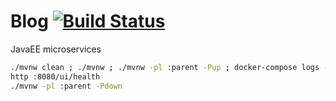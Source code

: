 # Blog [![Build Status](https://travis-ci.org/daggerok/java-ee-microservices.svg?branch=master)](https://travis-ci.org/daggerok/java-ee-microservices)
JavaEE microservices

```bash
./mvnw clean ; ./mvnw ; ./mvnw -pl :parent -Pup ; docker-compose logs -ft
http :8080/ui/health
./mvnw -pl :parent -Pdown
```
